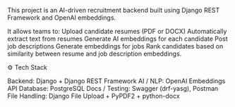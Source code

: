 This project is an AI-driven recruitment backend built using Django REST Framework and OpenAI embeddings.

It allows teams to:
Upload candidate resumes (PDF or DOCX)
Automatically extract text from resumes
Generate AI embeddings for each candidate
Post job descriptions
Generate embeddings for jobs
Rank candidates based on similarity between resume and job description embeddings.

⚙️ Tech Stack

Backend: Django + Django REST Framework
AI / NLP: OpenAI Embeddings API
Database: PostgreSQL
Docs / Testing: Swagger (drf-yasg), Postman
File Handling: Django File Upload + PyPDF2 + python-docx
